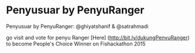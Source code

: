 # Penyusuar by PenyuRanger
Penyusuar by PenyuRanger: @ghiyatshanif &amp; @satrahmadi

go visit and vote for penyu Ranger [Here] (http://bit.ly/dukungPenyuRanger) to become People's Choice Winner on Fishackathon 2015
